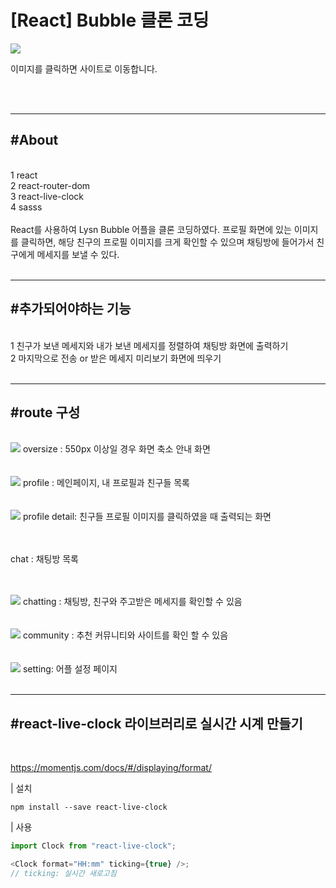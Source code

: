 # [React] Bubble 클론 코딩

[<img src="https://github.com/hyemin12/react-dashboard-app/blob/master/public/img/portfolio/gominTalk.png?raw=true" />](https://wizardly-hermann-7fecb3.netlify.app)

이미지를 클릭하면 사이트로 이동합니다.

<br>
<br>
<hr>

## #About

<br>
1 react   <br> 
2 react-router-dom  <br> 
3 react-live-clock  <br> 
4 sasss  <br> 
<br> 
React를 사용하여 Lysn Bubble 어플을 클론 코딩하였다. 프로필 화면에 있는 이미지를 클릭하면, 해당 친구의 프로필 이미지를 크게 확인할 수 있으며 채팅방에 들어가서 친구에게 메세지를 보낼 수 있다.
<br>
<br>
<hr>

## #추가되어야하는 기능

<br>
1 친구가 보낸 메세지와 내가 보낸 메세지를 정렬하여 채팅방 화면에 출력하기<br>
2 마지막으로 전송 or 받은 메세지 미리보기 화면에 띄우기

<br>
<br>
<hr>

## #route 구성

<br>
<img src="./_markdown/oversize.png" >
oversize : 550px 이상일 경우 화면 축소 안내 화면<br>
<br>
<br>
<img src="./_markdown/profile.png" >
profile : 메인페이지, 내 프로필과 친구들 목록<br>
<br>
<br>
<img src="./_markdown/profile_detail.png" >
profile detail: 친구들 프로필 이미지를 클릭하였을 때 출력되는 화면<br>
<br>
<br>

chat : 채팅방 목록<br>
<br>
<br>

<img src="./_markdown/chatting.png" >
chatting : 채팅방, 친구와 주고받은 메세지를 확인할 수 있음<br>
<br>
<br>

<img src="./_markdown/community.png" >
community : 추천 커뮤니티와 사이트를 확인 할 수 있음<br>
<br>
<br>
<img src="./_markdown/setting.png" >
setting: 어플 설정 페이지 
<br>
<br>
<hr>

## #react-live-clock 라이브러리로 실시간 시계 만들기

<br>

https://momentjs.com/docs/#/displaying/format/

| 설치

```
npm install --save react-live-clock
```

| 사용

```js
import Clock from "react-live-clock";

<Clock format="HH:mm" ticking={true} />;
// ticking: 실시간 새로고침
```
